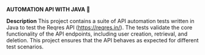 **AUTOMATION API WITH JAVA 🎉**

**Description**
This project contains a suite of API automation tests written in Java to test the Reqres API (https://reqres.in/). 
The tests validate the core functionality of the API endpoints, including user creation, retrieval, and deletion. 
This project ensures that the API behaves as expected for different test scenarios.
